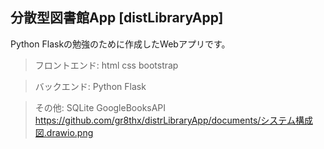 ## 分散型図書館App [distLibraryApp]

Python Flaskの勉強のために作成したWebアプリです。

>フロントエンド: html css bootstrap

>バックエンド: Python Flask

>その他: SQLite GoogleBooksAPI
https://github.com/gr8thx/distrLibraryApp/documents/システム構成図.drawio.png
